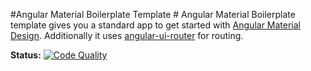 #Angular Material Boilerplate Template #
Angular Material Boilerplate template gives you a standard app to get started with [Angular Material Design](https://material.angularjs.org). Additionally it uses [angular-ui-router](https://github.com/angular-ui/ui-router) for routing.

**Status:**
[![Code Quality](https://api.codacy.com/project/badge/136af529cc854c819fdcd168df9cb72f)](https://www.codacy.com/app/mac91112/angular-material-boilerplate)
